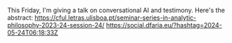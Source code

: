 This Friday, I'm giving a talk on conversational AI and testimony. Here's the abstract: https://cful.letras.ulisboa.pt/seminar-series-in-analytic-philosophy-2023-24-session-24/ https://social.dfaria.eu/?hashtag=2024-05-24T06:18:33Z